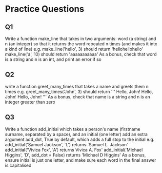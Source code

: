 # Practice Questions

## Q1

Write a function make_line that takes in two arguments: word (a string) and n (an integer)
so that it returns the word repeated n times (and makes it into a kind of line)
e.g. 
make_line('hello', 3) should return 'hellohellohello'
make_line('a', 10) should return 'aaaaaaaaaaa'
As a bonus, check that word is a string and n is an int, and print an error if so


## Q2
write a function greet_many_times that takes a name and greets them n times
e.g. greet_many_times('John', 3) should return
'''
Hello, John!
Hello, John!
Hello, John!
'''
As a bonus, check that name is a string and n is an integer greater than zero


## Q3
Write a function add_initial which takes a person's name (firstname surname, separated by a space), and an initial (one letter)
add an extra argument add_dot, True by default, which adds a full stop to the initial
e.g. 
add_initial('Samuel Jackson', 'L') returns 'Samuel L. Jackson'
add_initial('Vivica Fox', 'A') returns Vivica A. Fox'
add_initial('Michael Higgins', 'D', add_dot = False) returns 'Michael D Higgins'
As a bonus, ensure initial is just one letter, and make sure each word in the final answer is capitalised

